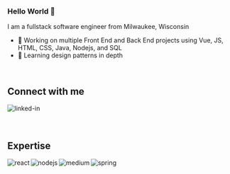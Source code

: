 ### Hello World 👋
I am a fullstack software engineer from Milwaukee, Wisconsin
- 🔭 Working on multiple Front End and Back End projects using Vue, JS, HTML, CSS, Java, Nodejs, and SQL
- 🌱 Learning design patterns in depth
<br>

## Connect with me

[<img align="left" alt="linked-in" src="https://img.shields.io/badge/linkedin-%230077B5.svg?&style=for-the-badge&logo=linkedin&logoColor=white" />](https://www.linkedin.com/in/nenyediei)
[<img align="left" alt="" src="https://img.shields.io/badge/PORTFOLIO-FE7A16?logo=stack-overflow&logoColor=white&style=for-the-badge" />](https://nenye-portfolio.netlify.app/)


<br>

<br>
<br>

## Expertise

<img align="left" alt="react" src="https://img.shields.io/badge/vue%20-%2320232a.svg?&style=for-the-badge&logo=react&logoColor=%2361DAFB" />
<img align="left" alt="nodejs" src="https://img.shields.io/badge/node.js%20-%2343853D.svg?&style=for-the-badge&logo=node.js&logoColor=white" />
<img align="left" alt="medium" src="https://img.shields.io/badge/postgres-%23316192.svg?&style=for-the-badge&logo=postgresql&logoColor=white" />
<img align="left" alt="spring" src="https://img.shields.io/badge/spring%20-%236DB33F.svg?&style=for-the-badge&logo=spring&logoColor=white" />
<br>
<br>
